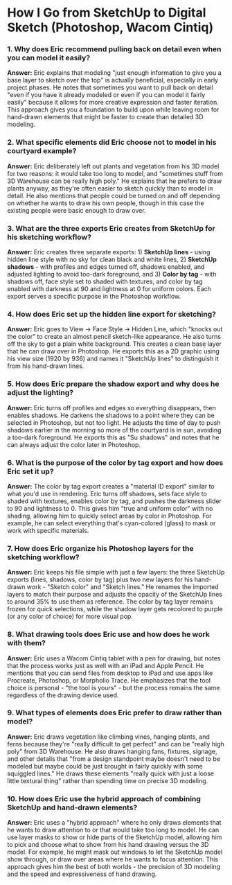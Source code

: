# How I Go from SketchUp to Digital Sketch (Photoshop, Wacom Cintiq)

### 1. Why does Eric recommend pulling back on detail even when you can model it easily?
**Answer:**
Eric explains that modeling "just enough information to give you a base layer to sketch over the top" is actually beneficial, especially in early project phases. He notes that sometimes you want to pull back on detail "even if you have it already modeled or even if you can model it fairly easily" because it allows for more creative expression and faster iteration. This approach gives you a foundation to build upon while leaving room for hand-drawn elements that might be faster to create than detailed 3D modeling.

### 2. What specific elements did Eric choose not to model in his courtyard example?
**Answer:**
Eric deliberately left out plants and vegetation from his 3D model for two reasons: it would take too long to model, and "sometimes stuff from 3D Warehouse can be really high poly." He explains that he prefers to draw plants anyway, as they're often easier to sketch quickly than to model in detail. He also mentions that people could be turned on and off depending on whether he wants to draw his own people, though in this case the existing people were basic enough to draw over.

### 3. What are the three exports Eric creates from SketchUp for his sketching workflow?
**Answer:**
Eric creates three separate exports: 1) **SketchUp lines** - using hidden line style with no sky for clean black and white lines, 2) **SketchUp shadows** - with profiles and edges turned off, shadows enabled, and adjusted lighting to avoid too-dark foreground, and 3) **Color by tag** - with shadows off, face style set to shaded with textures, and color by tag enabled with darkness at 90 and lightness at 0 for uniform colors. Each export serves a specific purpose in the Photoshop workflow.

### 4. How does Eric set up the hidden line export for sketching?
**Answer:**
Eric goes to View → Face Style → Hidden Line, which "knocks out the color" to create an almost pencil sketch-like appearance. He also turns off the sky to get a plain white background. This creates a clean base layer that he can draw over in Photoshop. He exports this as a 2D graphic using his view size (1920 by 936) and names it "SketchUp lines" to distinguish it from his hand-drawn lines.

### 5. How does Eric prepare the shadow export and why does he adjust the lighting?
**Answer:**
Eric turns off profiles and edges so everything disappears, then enables shadows. He darkens the shadows to a point where they can be selected in Photoshop, but not too light. He adjusts the time of day to push shadows earlier in the morning so more of the courtyard is in sun, avoiding a too-dark foreground. He exports this as "Su shadows" and notes that he can always adjust the color later in Photoshop.

### 6. What is the purpose of the color by tag export and how does Eric set it up?
**Answer:**
The color by tag export creates a "material ID export" similar to what you'd use in rendering. Eric turns off shadows, sets face style to shaded with textures, enables color by tag, and pushes the darkness slider to 90 and lightness to 0. This gives him "true and uniform color" with no shading, allowing him to quickly select areas by color in Photoshop. For example, he can select everything that's cyan-colored (glass) to mask or work with specific materials.

### 7. How does Eric organize his Photoshop layers for the sketching workflow?
**Answer:**
Eric keeps his file simple with just a few layers: the three SketchUp exports (lines, shadows, color by tag) plus two new layers for his hand-drawn work - "Sketch color" and "Sketch lines." He renames the imported layers to match their purpose and adjusts the opacity of the SketchUp lines to around 35% to use them as reference. The color by tag layer remains frozen for quick selections, while the shadow layer gets recolored to purple (or any color of choice) for more visual pop.

### 8. What drawing tools does Eric use and how does he work with them?
**Answer:**
Eric uses a Wacom Cintiq tablet with a pen for drawing, but notes that the process works just as well with an iPad and Apple Pencil. He mentions that you can send files from desktop to iPad and use apps like Procreate, Photoshop, or Morpholio Trace. He emphasizes that the tool choice is personal - "the tool is yours" - but the process remains the same regardless of the drawing device used.

### 9. What types of elements does Eric prefer to draw rather than model?
**Answer:**
Eric draws vegetation like climbing vines, hanging plants, and ferns because they're "really difficult to get perfect" and can be "really high poly" from 3D Warehouse. He also draws hanging fans, fixtures, signage, and other details that "from a design standpoint maybe doesn't need to be modeled but maybe could be just brought in fairly quickly with some squiggled lines." He draws these elements "really quick with just a loose little textural thing" rather than spending time on precise 3D modeling.

### 10. How does Eric use the hybrid approach of combining SketchUp and hand-drawn elements?
**Answer:**
Eric uses a "hybrid approach" where he only draws elements that he wants to draw attention to or that would take too long to model. He can use layer masks to show or hide parts of the SketchUp model, allowing him to pick and choose what to show from his hand drawing versus the 3D model. For example, he might mask out windows to let the SketchUp model show through, or draw over areas where he wants to focus attention. This approach gives him the best of both worlds - the precision of 3D modeling and the speed and expressiveness of hand drawing.